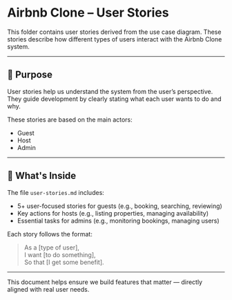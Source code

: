 # Airbnb Clone – User Stories

This folder contains user stories derived from the use case diagram. These stories describe how different types of users interact with the Airbnb Clone system.

---

## 🎯 Purpose

User stories help us understand the system from the user’s perspective. They guide development by clearly stating what each user wants to do and why.

These stories are based on the main actors:

- Guest
- Host
- Admin

---

## 🧾 What's Inside

The file `user-stories.md` includes:

- 5+ user-focused stories for guests (e.g., booking, searching, reviewing)
- Key actions for hosts (e.g., listing properties, managing availability)
- Essential tasks for admins (e.g., monitoring bookings, managing users)

Each story follows the format:
> As a [type of user],  
> I want [to do something],  
> So that [I get some benefit].

---

This document helps ensure we build features that matter — directly aligned with real user needs.
